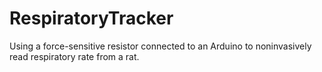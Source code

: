 # RespiratoryTracker
Using a force-sensitive resistor connected to an Arduino to noninvasively read respiratory rate from a rat.
